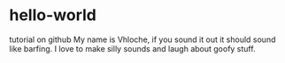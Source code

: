# hello-world
tutorial on github
My name is Vhloche, if you sound it out it should sound like barfing.
I love to make silly sounds and laugh about goofy stuff.
